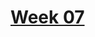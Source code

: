 # [Week 07](https://github.com/benbrastmckie/ModalHistory?tab=readme-ov-file#week-07-perpetuity-principles)

